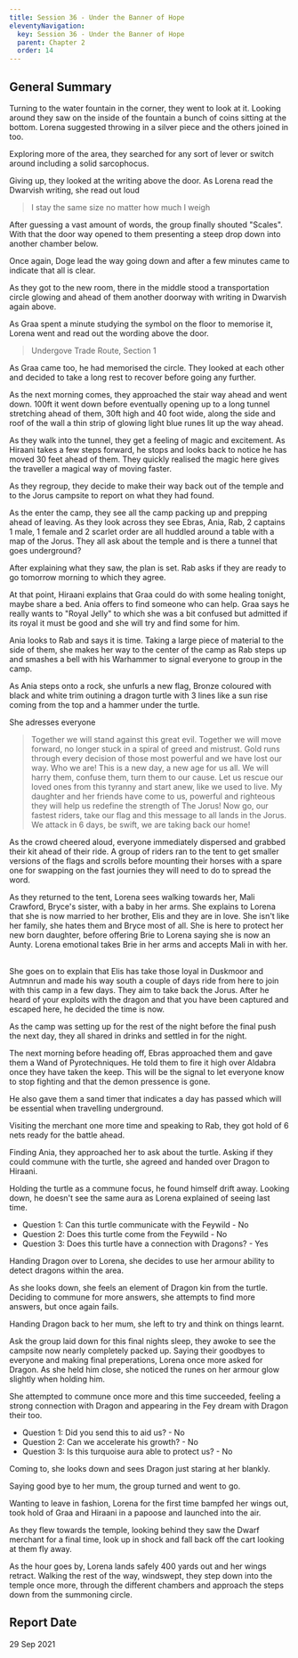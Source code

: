```yaml
---
title: Session 36 - Under the Banner of Hope
eleventyNavigation:
  key: Session 36 - Under the Banner of Hope
  parent: Chapter 2
  order: 14
---
```



## General Summary

Turning to the water fountain in the corner, they went to look at it. Looking around they saw on the inside of the fountain a bunch of coins sitting at the bottom. Lorena suggested throwing in a silver piece and the others joined in too.  

 Exploring more of the area, they searched for any sort of lever or switch around including a solid sarcophocus.  

 Giving up, they looked at the writing above the door. As Lorena read the Dwarvish writing, she read out loud  

> I stay the same size no matter how much I weigh

 After guessing a vast amount of words, the group finally shouted "Scales". With that the door way opened to them presenting a steep drop down into another chamber below.  

 Once again, Doge lead the way going down and after a few minutes came to indicate that all is clear.  

 As they got to the new room, there in the middle stood a transportation circle glowing and ahead of them another doorway with writing in Dwarvish again above.  

 As Graa spent a minute studying the symbol on the floor to memorise it, Lorena went and read out the wording above the door.  

> Undergove Trade Route, Section 1

As Graa came too, he had memorised the circle. They looked at each other and decided to take a long rest to recover before going any further.  

 As the next morning comes, they approached the stair way ahead and went down. 100ft it went down before eventually opening up to a long tunnel stretching ahead of them, 30ft high and 40 foot wide, along the side and roof of the wall a thin strip of glowing light blue runes lit up the way ahead.  

 As they walk into the tunnel, they get a feeling of magic and excitement. As Hiraani takes a few steps forward, he stops and looks back to notice he has moved 30 feet ahead of them. They quickly realised the magic here gives the traveller a magical way of moving faster.  

 As they regroup, they decide to make their way back out of the temple and to the Jorus campsite to report on what they had found.  

 As the enter the camp, they see all the camp packing up and prepping ahead of leaving. As they look across they see Ebras, Ania, Rab, 2 captains 1 male, 1 female and 2 scarlet order are all huddled around a table with a map of the Jorus. They all ask about the temple and is there a tunnel that goes underground?  

 After explaining what they saw, the plan is set. Rab asks if they are ready to go tomorrow morning to which they agree.  

 At that point, Hiraani explains that Graa could do with some healing tonight, maybe share a bed. Ania offers to find someone who can help. Graa says he really wants to "Royal Jelly" to which she was a bit confused but admitted if its royal it must be good and she will try and find some for him.  

 Ania looks to Rab and says it is time. Taking a large piece of material to the side of them, she makes her way to the center of the camp as Rab steps up and smashes a bell with his Warhammer to signal everyone to group in the camp.  

 As Ania steps onto a rock, she unfurls a new flag, Bronze coloured with black and white trim outining a dragon turtle with 3 lines like a sun rise coming from the top and a hammer under the turtle.  

 She adresses everyone  

> Together we will stand against this great evil. Together we will move forward, no longer stuck in a spiral of greed and mistrust. Gold runs through every decision of those most powerful and we have lost our way. Who we are! This is a new day, a new age for us all. We will harry them, confuse them, turn them to our cause. Let us rescue our loved ones from this tyranny and start anew, like we used to live. My daughter and her friends have come to us, powerful and righteous they will help us redefine the strength of The Jorus! Now go, our fastest riders, take our flag and this message to all lands in the Jorus. We attack in 6 days, be swift, we are taking back our home!

 As the crowd cheered aloud, everyone immediately dispersed and grabbed their kit ahead of their ride. A group of riders ran to the tent to get smaller versions of the flags and scrolls before mounting their horses with a spare one for swapping on the fast journies they will need to do to spread the word.  

 As they returned to the tent, Lorena sees walking towards her, Mali Crawford, Bryce's sister, with a baby in her arms. She explains to Lorena that she is now married to her brother, Elis and they are in love. She isn't like her family, she hates them and Bryce most of all. She is here to protect her new born daughter, before offering Brie to Lorena saying she is now an Aunty. Lorena emotional takes Brie in her arms and accepts Mali in with her.  

 She goes on to explain that Elis has take those loyal in Duskmoor and Autmnrun and made his way south a couple of days ride from here to join with this camp in a few days. They aim to take back the Jorus. After he heard of your exploits with the dragon and that you have been captured and escaped here, he decided the time is now.  

 As the camp was setting up for the rest of the night before the final push the next day, they all shared in drinks and settled in for the night.  

 The next morning before heading off, Ebras approached them and gave them a Wand of Pyrotechniques. He told them to fire it high over Aldabra once they have taken the keep. This will be the signal to let everyone know to stop fighting and that the demon pressence is gone.  

 He also gave them a sand timer that indicates a day has passed which will be essential when travelling underground.  

 Visiting the merchant one more time and speaking to Rab, they got hold of 6 nets ready for the battle ahead.  

 Finding Ania, they approached her to ask about the turtle. Asking if they could commune with the turtle, she agreed and handed over Dragon to Hiraani.  

 Holding the turtle as a commune focus, he found himself drift away. Looking down, he doesn't see the same aura as Lorena explained of seeing last time.  

* Question 1: Can this turtle communicate with the Feywild - No
* Question 2: Does this turtle come from the Feywild - No
* Question 3: Does this turtle have a connection with Dragons? - Yes

 Handing Dragon over to Lorena, she decides to use her armour ability to detect dragons within the area.  

 As she looks down, she feels an element of Dragon kin from the turtle. Deciding to commune for more answers, she attempts to find more answers, but once again fails.  

 Handing Dragon back to her mum, she left to try and think on things learnt.  

 Ask the group laid down for this final nights sleep, they awoke to see the campsite now nearly completely packed up. Saying their goodbyes to everyone and making final preperations, Lorena once more asked for Dragon. As she held him close, she noticed the runes on her armour glow slightly when holding him.  

 She attempted to commune once more and this time succeeded, feeling a strong connection with Dragon and appearing in the Fey dream with Dragon their too.

* Question 1: Did you send this to aid us? - No
* Question 2: Can we accelerate his growth? - No
* Question 3: Is this turquoise aura able to protect us? - No

Coming to, she looks down and sees Dragon just staring at her blankly.  

 Saying good bye to her mum, the group turned and went to go.  

 Wanting to leave in fashion, Lorena for the first time bampfed her wings out, took hold of Graa and Hiraani in a papoose and launched into the air.  

 As they flew towards the temple, looking behind they saw the Dwarf merchant for a final time, look up in shock and fall back off the cart looking at them fly away.  

 As the hour goes by, Lorena lands safely 400 yards out and her wings retract. Walking the rest of the way, windswept, they step down into the temple once more, through the different chambers and approach the steps down from the summoning circle.

## Report Date

29 Sep 2021
